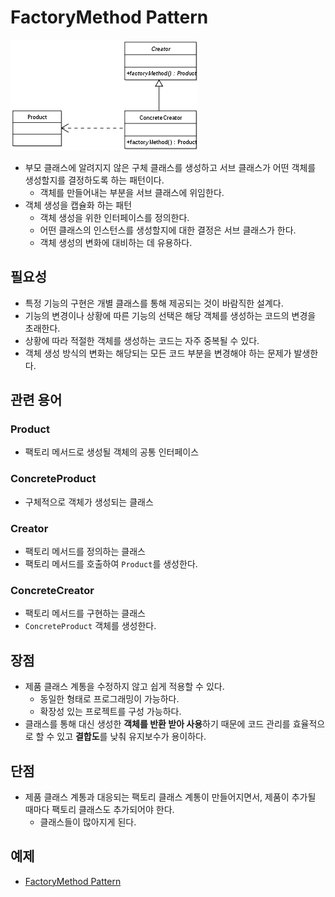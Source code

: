 # FactoryMethod Pattern
![FactoryMethod](FactoryMethod.jpg)

- 부모 클래스에 알려지지 않은 구체 클래스를 생성하고 서브 클래스가 어떤 객체를 생성할지를 결정하도록 하는 패턴이다.
  - 객체를 만들어내는 부분을 서브 클래스에 위임한다.
- 객체 생성을 캡슐화 하는 패턴
  - 객체 생성을 위한 인터페이스를 정의한다.
  - 어떤 클래스의 인스턴스를 생성할지에 대한 결정은 서브 클래스가 한다.
  - 객체 생성의 변화에 대비하는 데 유용하다.

## 필요성
- 특정 기능의 구현은 개별 클래스를 통해 제공되는 것이 바람직한 설계다.
- 기능의 변경이나 상황에 따른 기능의 선택은 해당 객체를 생성하는 코드의 변경을 초래한다.
- 상황에 따라 적절한 객체를 생성하는 코드는 자주 중복될 수 있다.
- 객체 생성 방식의 변화는 해당되는 모든 코드 부분을 변경해야 하는 문제가 발생한다.

## 관련 용어
### Product
- 팩토리 메서드로 생성될 객체의 공통 인터페이스

### ConcreteProduct
- 구체적으로 객체가 생성되는 클래스

### Creator
- 팩토리 메서드를 정의하는 클래스
- 팩토리 메서드를 호출하여 `Product`를 생성한다.

### ConcreteCreator
- 팩토리 메서드를 구현하는 클래스
- `ConcreteProduct` 객체를 생성한다.

## 장점
- 제품 클래스 계통을 수정하지 않고 쉽게 적용할 수 있다.
  - 동일한 형태로 프로그래밍이 가능하다.
  - 확장성 있는 프로젝트를 구성 가능하다.
- 클래스를 통해 대신 생성한 **객체를 반환 받아 사용**하기 때문에 코드 관리를 효율적으로 할 수 있고 **결합도**를 낮춰 유지보수가 용이하다.

## 단점
- 제품 클래스 계통과 대응되는 팩토리 클래스 계통이 만들어지면서, 제품이 추가될 때마다 팩토리 클래스도 추가되어야 한다.
  - 클래스들이 많아지게 된다.

## 예제
- [FactoryMethod Pattern](/CreationalPattern/FactoryMethod/factoryMethod.cpp)